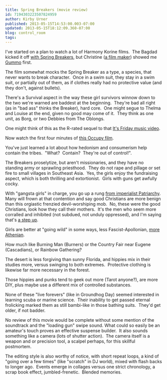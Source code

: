 ```yaml
---
title: Spring Breakers (movie review)
id: 7194303223507824959
author: Kirby Urner
published: 2013-05-15T14:53:00.003-07:00
updated: 2013-05-15T18:12:09.360-07:00
blog: control_room
tags: 
---
```


I've started on a plan to watch a lot of Harmony Korine films.  The Bagdad kicked it off [with Spring Breakers](http://www.imdb.com/title/tt2101441/), but Christine ([a film maker](http://worldgame.blogspot.com/2013/03/argo-movie-review.html)) showed me [Gummo](http://mybizmo.blogspot.com/2013/05/gummo-movie-review.html) first.

The film somewhat mocks the Spring Breaker as a type, a species, that never wants to break character.  Once in a swim suit, they stay in a swim suit, or partially out of them, as if clothes really had no protective value (and they don't, against bullets).

There's a Survival aspect in the way these girl survivors winnow down to the two we're warned are baddest at the beginning.  They're bad all right (as in "bad ass" thinks the Breaker), hard core.  One might segue to Thelma and Louise at the end, given no good may come of it.  They think as one unit, as Borg, or two Debbies from The Oblongs.

One might think of this as the R-rated sequel to that [It's Friday music video](https://www.youtube.com/watch?v=kfVsfOSbJY0).

Now watch the first four minutes of [this Occupy film](http://worldgame.blogspot.com/2012/04/occupation-nation-movie-review.html).

You've just learned a lot about how hedonism and consumerism help contain the tribes.  "What?  Contain?  They're out of control!".

The Breakers proselytize, but aren't missionaries, and they have no standing army or sprawling priesthood.  They do not rape and pillage or set fire to small villages in Southeast Asia.  Yes, the girls enjoy the fundraising aspect, which is both thrilling and extortionist.  Girls with guns get awfully cocky.

With "gangsta girls" in charge, you go up a rung [from imperialist Patriarchy](http://mybizmo.blogspot.com/2008/05/defending-homeland.html).  Many will frown at that contention and say good Christians are more benign than this orgiastic frenzied devil-worshiping mob.  No, these were the good Christians, look how they call their mothers.  It's the men who seem more corralled and inhibited (not subdued, not unduly oppressed), and I'm saying that's [a step up](http://youtu.be/nET_ritoaNM).

Girls are better at "going wild" in some ways, less Fascist-Apollonian, [more Athenian](http://worldgame.blogspot.com/2006/03/temple-to-athena.html).

How much like Burning Man (Burners) or the Country Fair near Eugene (Cascadians), or Rainbow Gathering? 

The desert is less forgiving than sunny Florida, and hippies mix in their studies more, versus swinging to both extremes.  Protective clothing is likewise far more necessary in the forest.

Those hippies and punks tend to geek out more (Tarot anyone?), are more DIY, plus maybe use a different mix of controlled substances.

None of these "live forevers" (like in Groundhog Day) seemed interested in learning scuba or marine science.  Their inability to get passed eternal frolicking marked them as still bambi-like in those bathing suits.  They'd get older, if not badder.

No review of this movie would be complete without some mention of the soundtrack and the "loading gun" swipe sound. What could so easily be an amateur's touch proves an effective suspense builder.  It also sounds something like a camera (lots of shutter action).  The camera itself is a weapon and or precision tool, a scalpel perhaps, for this skillful postmortem.

The editing style is also worthy of notice, with short repeat loops, a kind of "going over a few times" (like "scratch" in DJ world), mixed with flash backs to longer ago.  Events emerge in collages versus one strict chronology, a scrap book effect, jumbled-frenetic.  Blended memories.